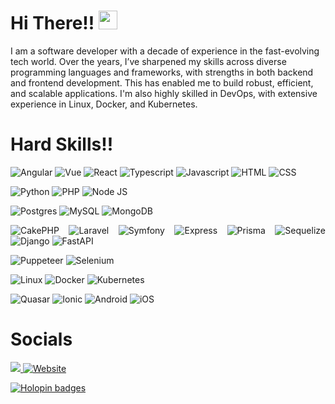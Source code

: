 # Hi There!! <img src="https://gitlab.com/matheusfbraga/me/-/raw/main/assets/hi.gif?ref_type=heads" width="30px">

<p align="left" >
    I am a software developer with a decade of experience in the fast-evolving tech world. Over the years, I’ve sharpened my skills across diverse programming languages and frameworks, with strengths in both backend and frontend development. This has enabled me to build robust, efficient, and scalable applications. I'm also highly skilled in DevOps, with extensive experience in Linux, Docker, and Kubernetes.
</p>

# Hard Skills!!
<p align="justify">
    <img alt="Angular" src="https://img.shields.io/badge/angular-%230d1117.svg?style=for-the-badge&logo=angular"/>
    <img alt="Vue" src="https://img.shields.io/badge/vue-%230d1117.svg?style=for-the-badge&logo=vue.js"/>
    <img alt="React" src="https://img.shields.io/badge/react-%230d1117.svg?style=for-the-badge&logo=react"/>
    <img alt="Typescript" src="https://img.shields.io/badge/typescript-%230d1117.svg?style=for-the-badge&logo=typescript"/>
    <img alt="Javascript" src="https://img.shields.io/badge/javascript-%230d1117.svg?style=for-the-badge&logo=javascript"/>
    <img alt="HTML" src="https://img.shields.io/badge/html5-%230d1117.svg?style=for-the-badge&logo=html5"/>
    <img alt="CSS" src="https://img.shields.io/badge/css3-%230d1117.svg?style=for-the-badge&logo=css3&logoColor=1572B6"/>
</p>
<p align="justify">
    <img alt="Python" src="https://img.shields.io/badge/python-%230d1117.svg?style=for-the-badge&logo=python"/>
    <img alt="PHP" src="https://img.shields.io/badge/php-%230d1117.svg?style=for-the-badge&logo=php"/>
    <img alt="Node JS" src="https://img.shields.io/badge/Node.js-%230d1117?style=for-the-badge&logo=node.js"/>
</p>
<p align="justify">
    <img alt="Postgres" src="https://img.shields.io/badge/PostgreSQL-%230d1117?style=for-the-badge&logo=postgresql&logoColor=white"/>
    <img alt="MySQL" src="https://img.shields.io/badge/MySQL-%230d1117?style=for-the-badge&logo=mysql&logoColor=white"/>
    <img alt="MongoDB" src="https://img.shields.io/badge/mongodb-%230d1117.svg?style=for-the-badge&logo=mongodb"/>
</p>
<p align="justify">
    <img alt="CakePHP" src="https://img.shields.io/badge/cakephp-%230d1117.svg?style=for-the-badge&logo=cakephp"/>
    <img alt="Laravel" src="https://img.shields.io/badge/laravel-%230d1117.svg?style=for-the-badge&logo=laravel"/>
    <img alt="Symfony" src="https://img.shields.io/badge/symfony-%230d1117.svg?style=for-the-badge&logo=symfony"/>
    <img alt="Express" src="https://img.shields.io/badge/express-%230d1117.svg?style=for-the-badge&logo=express"/>
    <img alt="Prisma" src="https://img.shields.io/badge/prisma-%230d1117?style=for-the-badge&logo=prisma"/>
    <img alt="Sequelize" src="https://img.shields.io/badge/sequelize-%230d1117?style=for-the-badge&logo=sequelize&logoColor=white"/>
    <img alt="Django" src="https://img.shields.io/badge/django-%230d1117.svg?style=for-the-badge&logo=django"/>
    <img alt="FastAPI" src="https://img.shields.io/badge/fastapi-%230d1117.svg?style=for-the-badge&logo=fastapi"/>
</p>
    
<p align="justify">
    <img alt="Puppeteer" src="https://img.shields.io/badge/puppeteer-%230d1117.svg?style=for-the-badge&logo=puppeteer"/>
    <img alt="Selenium" src="https://img.shields.io/badge/selenium-%230d1117.svg?style=for-the-badge&logo=selenium"/>
</p>

<p align="justify">
    <img alt="Linux" src="https://img.shields.io/badge/linux-%230d1117.svg?style=for-the-badge&logo=linux"/>
    <img alt="Docker" src="https://img.shields.io/badge/docker-%230d1117.svg?style=for-the-badge&logo=docker"/>
    <img alt="Kubernetes" src="https://img.shields.io/badge/kubernetes-%230d1117.svg?style=for-the-badge&logo=kubernetes"/>   
</p>

<p align="justify">
    <img alt="Quasar" src="https://img.shields.io/badge/quasar-%230d1117.svg?style=for-the-badge&logo=quasar"/>
    <img alt="Ionic" src="https://img.shields.io/badge/ionic-%230d1117.svg?style=for-the-badge&logo=ionic"/>
    <img alt="Android" src="https://img.shields.io/badge/android-%230d1117.svg?style=for-the-badge&logo=android"/>
    <img alt="iOS" src="https://img.shields.io/badge/ios-%230d1117.svg?style=for-the-badge&logo=apple"/>
</p>

# Socials
<p align="justify">
<a href="https://www.linkedin.com/in/matheusfbraga/">
    <img src="https://img.shields.io/badge/linkedin-%230d1117.svg?style=for-the-badge&logo=linkedin&logoColor=0077B5"/>
</a>
<a href="https://matheusfbraga.dev" target="_blank">
    <img alt="Website" src="https://img.shields.io/badge/website-%230d1117.svg?style=for-the-badge&logo=globe&logoColor=white"/>
</a>
</p>



[![Holopin badges](https://holopin.me/matheusfbraga)](https://holopin.io/@matheusfbraga)
